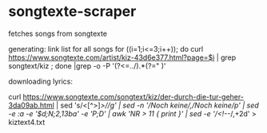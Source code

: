 # songtexte-scraper
fetches songs from songtexte 

generating: link list for all songs
for ((i=1;i<=3;i++)); do  curl   https://www.songtexte.com/artist/kiz-43d6e377.html?page=$i  | grep songtext/kiz ; done |grep -o -P '(?<=../).*(?=" )'

downloading lyrics:

curl https://www.songtexte.com/songtext/kiz/der-durch-die-tur-geher-3da09ab.html | sed 's/<[^>]*>//g' | sed -n '/Noch keine/,/Noch keine/p' | sed -e :a -e '$d;N;2,13ba' -e 'P;D' |  awk 'NR > 11 { print }' | sed -e '/<!--*/,+2d' > kiztext4.txt
